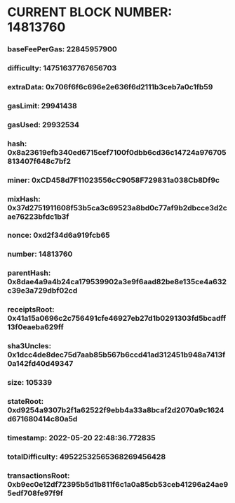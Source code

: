 # CURRENT BLOCK NUMBER: 14813760

### baseFeePerGas: 22845957900
### difficulty: 14751637767656703
### extraData: 0x706f6f6c696e2e636f6d2111b3ceb7a0c1fb59
### gasLimit: 29941438
### gasUsed: 29932534
### hash: 0x8a23619efb340ed6715cef7100f0dbb6cd36c14724a976705813407f648c7bf2
### miner: 0xCD458d7F11023556cC9058F729831a038Cb8Df9c
### mixHash: 0x37d2751911608f53b5ca3c69523a8bd0c77af9b2dbcce3d2cae76223bfdc1b3f
### nonce: 0xd2f34d6a919fcb65
### number: 14813760
### parentHash: 0x8dae4a9a4b24ca179539902a3e9f6aad82be8e135ce4a632c39e3a729dbf02cd
### receiptsRoot: 0x41a15a0696c2c756491cfe46927eb27d1b0291303fd5bcadff13f0eaeba629ff
### sha3Uncles: 0x1dcc4de8dec75d7aab85b567b6ccd41ad312451b948a7413f0a142fd40d49347
### size: 105339
### stateRoot: 0xd9254a9307b2f1a62522f9ebb4a33a8bcaf2d2070a9c1624d671680414c80a5d
### timestamp: 2022-05-20 22:48:36.772835
### totalDifficulty: 49522532565368269456428
### transactionsRoot: 0xb9ec0e12df72395b5d1b811f6c1a0a85cb53ceb41296a24ae95edf708fe97f9f
